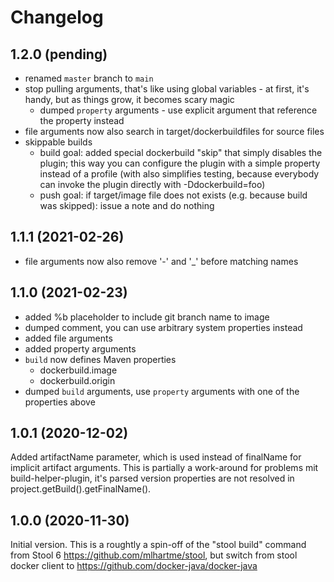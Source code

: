 # Changelog

## 1.2.0 (pending)

* renamed `master` branch to `main`
* stop pulling arguments, that's like using global variables - at first, it's handy, but as things grow, it becomes scary magic
  * dumped `property` arguments - use explicit argument that reference the property instead
* file arguments now also search in target/dockerbuildfiles for source files  
* skippable builds
  * build goal:
    added special dockerbuild "skip" that simply disables the plugin; this way you can configure the plugin with a simple property 
    instead of a profile (with also simplifies testing, because everybody can invoke the plugin directly with -Ddockerbuild=foo)
  * push goal:
    if target/image file does not exists (e.g. because build was skipped): issue a note and do nothing
  

## 1.1.1 (2021-02-26)

* file arguments now also remove '-' and  '_' before matching names


## 1.1.0 (2021-02-23)

* added %b placeholder to include git branch name to image
* dumped comment, you can use arbitrary system properties instead
* added file arguments
* added property arguments
* `build` now defines Maven properties
  * dockerbuild.image
  * dockerbuild.origin  
* dumped `build` arguments, use `property` arguments with one of the properties above


## 1.0.1 (2020-12-02)

Added artifactName parameter, which is used instead of finalName for implicit artifact arguments.
This is partially a work-around for problems mit build-helper-plugin, it's parsed version properties
are not resolved in project.getBuild().getFinalName().


## 1.0.0 (2020-11-30)

Initial version. This is a roughtly a spin-off of the "stool build" command from 
Stool 6 https://github.com/mlhartme/stool, but switch from stool 
docker client to https://github.com/docker-java/docker-java
